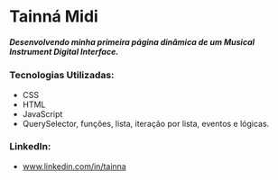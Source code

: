 # Tainná Midi
##### Desenvolvendo minha primeira página dinâmica de um Musical Instrument Digital Interface. 

### Tecnologias Utilizadas:
* CSS
* HTML
* JavaScript
* QuerySelector, funções, lista, iteração por lista, eventos e lógicas.

### LinkedIn:
* www.linkedin.com/in/tainna
